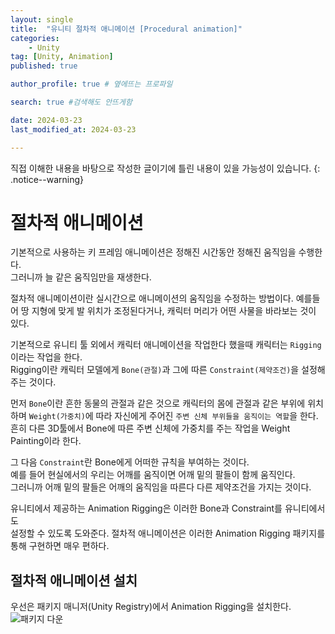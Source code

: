 ```yaml
---
layout: single
title:  "유니티 절차적 애니메이션 [Procedural animation]"
categories: 
    - Unity
tag: [Unity, Animation]
published: true

author_profile: true # 옆에뜨는 프로파일

search: true #검색해도 안뜨게함

date: 2024-03-23
last_modified_at: 2024-03-23

---
```

직접 이해한 내용을 바탕으로 작성한 글이기에 틀린 내용이 있을 가능성이 있습니다.
{: .notice--warning}

# 절차적 애니메이션
기본적으로 사용하는 키 프레임 애니메이션은 정해진 시간동안 정해진 움직임을 수행한다.<br>
그러니까 늘 같은 움직임만을 재생한다.

절차적 애니메이션이란 실시간으로 애니메이션의 움직임을 수정하는 방법이다.
예를들어 땅 지형에 맞게 발 위치가 조정된다거나, 캐릭터 머리가 어떤 사물을 바라보는 것이 있다.

기본적으로 유니티 툴 외에서 캐릭터 애니메이션을 작업한다 했을때 캐릭터는 `Rigging`이라는 작업을 한다. <br>
Rigging이란 캐릭터 모델에게 `Bone(관절)`과 그에 따른 `Constraint(제약조건)`을 설정해주는 것이다.

먼저 `Bone`이란 흔한 동물의 관절과 같은 것으로 캐릭터의 몸에 관절과 같은 부위에 위치하며
`Weight(가중치)`에 따라 자신에게 주어진 `주변 신체 부위들을 움직이는 역할`을 한다. <br>
흔히 다른 3D툴에서 Bone에 따른 주변 신체에 가중치를 주는 작업을 Weight Painting이라 한다.

그 다음 `Constraint`란 Bone에게 어떠한 규칙을 부여하는 것이다.<br>
예를 들어 현실에서의 우리는 어깨를 움직이면 어깨 밑의 팔들이 함께 움직인다.<br>
그러니까 어깨 밑의 팔들은 어깨의 움직임을 따른다 다른 제약조건을 가지는 것이다.<br>

유니티에서 제공하는 Animation Rigging은 이러한 Bone과 Constraint를 유니티에서도<br>
설정할 수 있도록 도와준다. 절차적 애니메이션은 이러한 Animation Rigging 패키지를 통해 구현하면 매우 편하다.  



## 절차적 애니메이션 설치
우선은 패키지 매니저(Unity Registry)에서 Animation Rigging을 설치한다.
![패키지 다운](https://github.com/novicehog/comments/assets/131991619/72b4303e-09f7-4a01-ae47-d6b022cee4e8)
<br>


